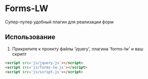 # Forms-LW

Супер-пупер удобный плагин для реализации форм

## Использование


1. Прикрепите к проекту файлы 'jquery',  плагина 'forms-lw' и ваш скрипт

```html
<script src='js/jquery.js'></script>
<script src='js/forms-lw.js'></script>
<script src='js/script.js'></script>
```
